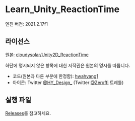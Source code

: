 # Learn_Unity_ReactionTime

엔진 버전: 2021.2.17f1

## 라이선스

원본: [cloudysolar/Unity2D_ReactionTime](https://github.com/cloudysolar/Unity2D_ReactionTime)

하단에 명시되지 않은 항목에 대한 저작권은 원본의 명시를 따릅니다.

- 코드(원본과 다른 부분에 한정함): [hwahyang1](https://github.com/hwahyang1)
- 아이콘: Twitter [@HY\_Design\_](https://twitter.com/HY_Design_) (Twitter [@Zeroffi](https://twitter.com/Zeroffi) 트레틀)


## 실행 파일

[Releases](https://github.com/hwahyang1/Learn_Unity_ReactionTime/releases)를 참고하세요.
